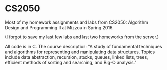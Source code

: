 # CS2050
Most of my homework assignments and labs from CS2050: Algorithm Design and Programming II at Mizzou in Spring 2016. 

(I forgot to save my last few labs and last two homeworks from the server.) 

All code is in C. The course description: "A study of fundamental techniques and algorithms for representing and manipulating data structures. Topics include data abstraction, recursion, stacks, queues, linked lists, trees, efficient methods of sorting and searching, and Big-O analysis."